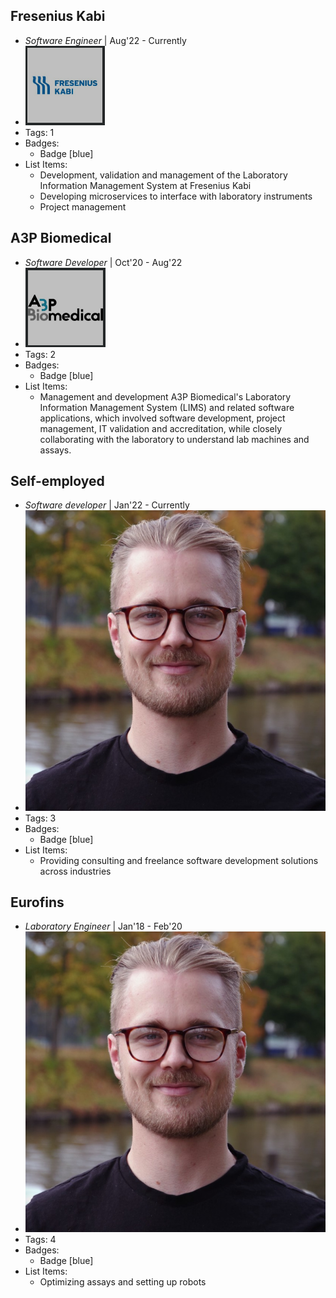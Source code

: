 ## Fresenius Kabi
- *Software Engineer* | Aug'22 - Currently
- ![profile](../assets/fresenius.png)
- Tags: 1
- Badges:
  - Badge [blue]
- List Items:
  - Development, validation and management of the Laboratory Information Management System at Fresenius Kabi
  - Developing microservices to interface with laboratory instruments
  - Project management

## A3P Biomedical
- *Software Developer* | Oct'20 - Aug'22
- ![profile](../assets/a3p.png)
- Tags: 2
- Badges:
  - Badge [blue]
- List Items:
  - Management and development A3P Biomedical's Laboratory Information Management System (LIMS) and related software applications, which involved software development, project management, IT validation and accreditation, while closely collaborating with the laboratory to understand lab machines and assays.

## Self-employed
- *Software developer* | Jan'22 - Currently
- ![profile](../assets/profile.jpg)
- Tags: 3
- Badges:
  - Badge [blue]
- List Items:
  - Providing consulting and freelance software development solutions across industries

## Eurofins
- *Laboratory Engineer* | Jan'18 - Feb'20
- ![profile](../assets/profile.jpg)
- Tags: 4
- Badges:
  - Badge [blue]
- List Items:
  - Optimizing assays and setting up robots
